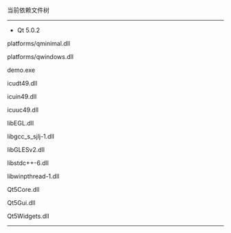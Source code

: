 ﻿当前依赖文件树

----

- Qt 5.0.2

platforms/qminimal.dll

platforms/qwindows.dll

demo.exe

icudt49.dll

icuin49.dll

icuuc49.dll

libEGL.dll

libgcc_s_sjlj-1.dll

libGLESv2.dll

libstdc++-6.dll

libwinpthread-1.dll

Qt5Core.dll

Qt5Gui.dll

Qt5Widgets.dll


-----